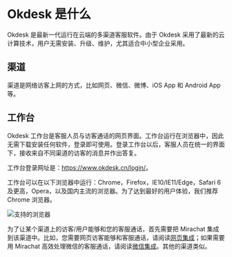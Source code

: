 # Okdesk 是什么

Okdesk 是最新一代运行在云端的多渠道客服软件。由于 Okdesk 采用了最新的云计算技术，用户无需安装、升级、维护，尤其适合中小型企业采用。

## 渠道

渠道是网络访客上网的方式，比如网页、微信、微博、iOS App 和 Android App 等。

## 工作台

Okdesk 工作台是客服人员与访客通话的网页界面。工作台运行在浏览器中，因此无需下载安装任何软件，登录即可使用。登录工作台以后，客服人员在统一的界面下，接收来自不同渠道的访客的消息并作出答复。

工作台登录网址是：<a href="https://www.okdesk.cn/login/">https://www.okdesk.cn/login/</a>。

工作台可以在以下浏览器中运行：Chrome，Firefox，IE10/IE11/Edge，Safari 6及更高，Opera，以及国内主流的浏览器。为了达到最好的用户体验，我们推荐 Chrome 浏览器。

![支持的浏览器](https://www.okdesk.cn/documentation/source/images/browsers.png)

为了让某个渠道上的访客/用户能够和您的客服通话，首先需要把 Mirachat 集成到该渠道中。比如，您需要网页访客能够和客服通话，请阅读[网页集成](https://okdesk-docs.readthedocs.io/zh/latest/web/)；如果需要用 Mirachat 高效处理微信的客服通话，请阅读[微信集成](https://okdesk-docs.readthedocs.io/zh/latest/wechat/)。其他的渠道类似。
